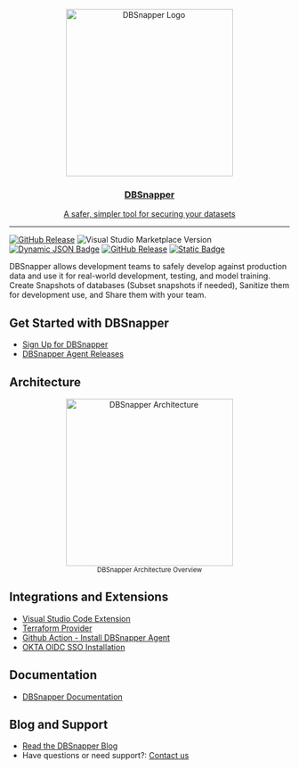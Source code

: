 <a href="https://dbsnapper.com">
<p align="center">
  <img alt="DBSnapper Logo" src="https://docs.dbsnapper.com/static/dbs-docs.jpg?v=3&s=200" height="300" />
  <h3 align="center">DBSnapper</h3>
  <p align="center">A safer, simpler tool for securing your datasets </p>
</p>
</a>

---

[![GitHub Release](https://img.shields.io/github/v/release/dbsnapper/dbsnapper?label=DBSnapper%20Agent)](https://github.com/dbsnapper/dbsnapper/releases)
![Visual Studio Marketplace Version](https://img.shields.io/visual-studio-marketplace/v/dbsnapper.vscode-dbsnapper?label=VSCode%20Extension)
[![Dynamic JSON Badge](https://img.shields.io/badge/dynamic/json?url=https%3A%2F%2Fregistry.terraform.io%2Fv2%2Fprovider-versions%2F55330&query=%24.data.attributes.tag&label=Terraform%20Provider)](https://registry.terraform.io/providers/dbsnapper/dbsnapper/latest)
[![GitHub Release](https://img.shields.io/github/v/release/dbsnapper/install-dbsnapper-agent-action?label=Github%20Action%20-%20Install%20DBSnapper%20Agent)](https://github.com/marketplace/actions/install-dbsnapper-agent)
[![Static Badge](https://img.shields.io/badge/Okta_OIDC_SSO-Learn_More-blue)](https://docs.dbsnapper.com/dbsnapper-cloud/sso/sso-okta-oidc/)


DBSnapper allows development teams to safely develop against production data and use it for real-world development, testing, and model training. Create Snapshots of databases (Subset snapshots if needed), Sanitize them for development use, and Share them with your team.

## Get Started with DBSnapper

- [Sign Up for DBSnapper](https://app.dbsnapper.com/sign_up)
- [DBSnapper Agent Releases](https://github.com/dbsnapper/dbsnapper/releases)

## Architecture
<p align="center" class="img-box">
  <img src="https://docs.dbsnapper.com/static/dbs-architecture.jpg?v=3&s=200" height="300" alt="DBSnapper Architecture">
  <br/>
  <small>DBSnapper Architecture Overview</small>
</p>

## Integrations and Extensions
- [Visual Studio Code Extension](https://marketplace.visualstudio.com/items?itemName=DBSnapper.vscode-dbsnapper)
- [Terraform Provider](https://registry.terraform.io/providers/dbsnapper/dbsnapper/latest)
- [Github Action - Install DBSnapper Agent](https://github.com/marketplace/actions/install-dbsnapper-agent)
- [OKTA OIDC SSO Installation](https://docs.dbsnapper.com/dbsnapper-cloud/sso/sso-okta-oidc/)

## Documentation

- [DBSnapper Documentation](https://docs.dbsnapper.com)

## Blog and Support

- [Read the DBSnapper Blog](https://dbsnapper.com/blog)
- Have questions or need support?: [Contact us](https://dbsnapper.com/contact)
